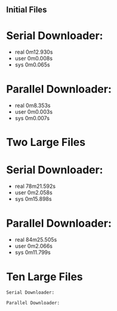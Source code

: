 

## Initial Files

#  Serial Downloader:
  
 - real	0m12.930s
 - user	0m0.008s
 - sys	0m0.065s


 # Parallel Downloader:
  
- real	0m8.353s
- user	0m0.003s
- sys	0m0.007s

  
 
# Two Large Files
 
 # Serial Downloader:
  
 - real	78m21.592s
 - user	0m2.058s
 - sys	0m15.898s

  
 # Parallel Downloader:
  
 - real	84m25.505s
 - user	0m2.066s
 - sys	0m11.799s

  
 
# Ten Large Files
 
    Serial Downloader:
  
    Parallel Downloader:
